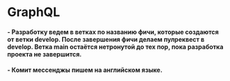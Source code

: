 # GraphQL

#### - Разработку ведем в ветках по названию фичи, которые создаются от ветки develop. После завершения фичи делаем пулреквест в develop. Ветка main остаётся нетронутой до тех пор, пока разработка проекта не завершится.

#### - Комит мессенджы пишем на английском языке.

